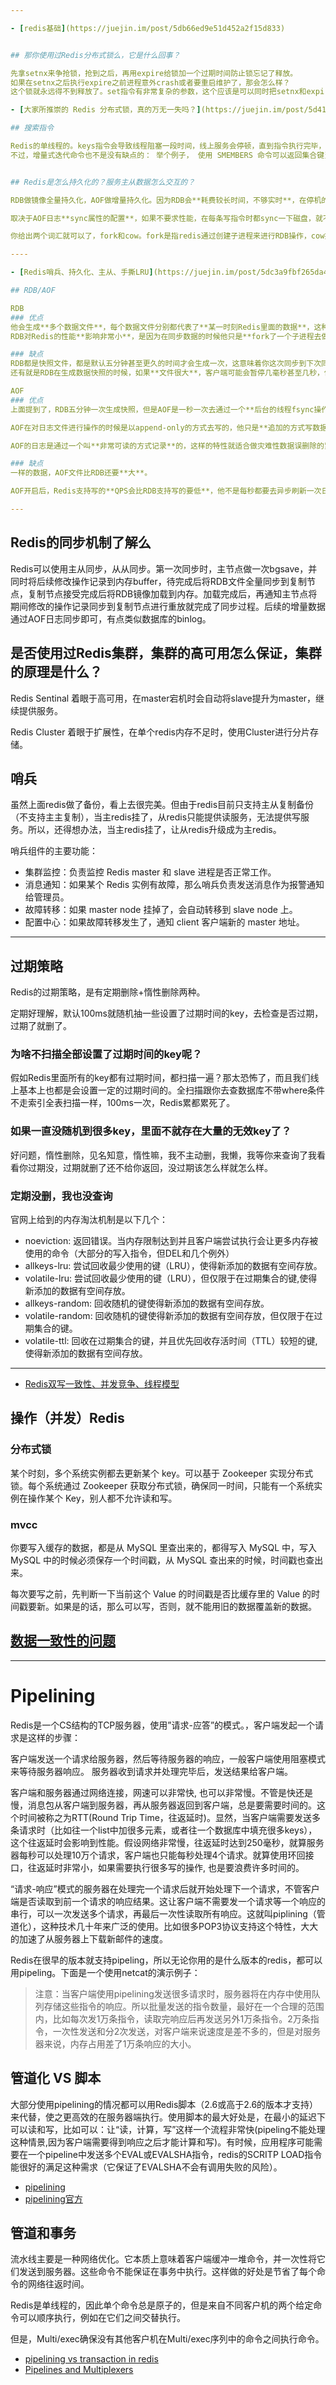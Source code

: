 ```yaml
---

- [redis基础](https://juejin.im/post/5db66ed9e51d452a2f15d833)


## 那你使用过Redis分布式锁么，它是什么回事？

先拿setnx来争抢锁，抢到之后，再用expire给锁加一个过期时间防止锁忘记了释放。
如果在setnx之后执行expire之前进程意外crash或者要重启维护了，那会怎么样？ 
这个锁就永远得不到释放了。set指令有非常复杂的参数，这个应该是可以同时把setnx和expire合成一条指令来用的！

- [大家所推崇的 Redis 分布式锁，真的万无一失吗？](https://juejin.im/post/5d41c94bf265da03a715b18f)

## 搜索指令

Redis的单线程的。keys指令会导致线程阻塞一段时间，线上服务会停顿，直到指令执行完毕，服务才能恢复。这个时候可以使用scan指令，scan指令可以无阻塞的提取出指定模式的key列表，但是会有一定的重复概率，在客户端做一次去重就可以了，但是整体所花费的时间会比直接用keys指令长。
不过，增量式迭代命令也不是没有缺点的： 举个例子， 使用 SMEMBERS 命令可以返回集合键当前包含的所有元素， 但是对于 SCAN 这类增量式迭代命令来说， 因为在对键进行增量式迭代的过程中， 键可能会被修改， 所以增量式迭代命令只能对被返回的元素提供有限的保证 。


## Redis是怎么持久化的？服务主从数据怎么交互的？

RDB做镜像全量持久化，AOF做增量持久化。因为RDB会**耗费较长时间，不够实时**，在停机的时候会导致大量丢失数据，所以需要AOF来配合使用。在redis实例重启时，会使用RDB持久化文件**重新构建内存**，再使用AOF**重放近期的操作指令**来实现完整恢复重启之前的状态。

取决于AOF日志**sync属性的配置**，如果不要求性能，在每条写指令时都sync一下磁盘，就不会丢失数据。但是在高性能的要求下每次都sync是不现实的，一般都使用定时sync，比如1s1次，这个时候最多就会丢失1s的数据。

你给出两个词汇就可以了，fork和cow。fork是指redis通过创建子进程来进行RDB操作，cow指的是**copy on write**，**子进程创建后，父子进程共享数据段**，父进程继续提供读写服务，写脏的页面数据会逐渐和子进程分离开来。

----

- [Redis哨兵、持久化、主从、手撕LRU](https://juejin.im/post/5dc3a9fbf265da4d3c072eab)

## RDB/AOF

RDB
### 优点
他会生成**多个数据文件**，每个数据文件分别都代表了**某一时刻Redis里面的数据**，这种方式，有没有觉得很适合做**冷备**，完整的数据运维设置定时任务，定时同步到远端的服务器，比如阿里的云服务，这样一旦线上挂了，你想恢复多少分钟之前的数据，就去远端拷贝一份之前的数据就好了。
RDB对Redis的性能**影响非常小**，是因为在同步数据的时候他只是**fork了一个子进程去做持久化**的，而且他在数据**恢复的时候速度**比AOF来的快。

### 缺点
RDB都是快照文件，都是默认五分钟甚至更久的时间才会生成一次，这意味着你这次同步到下次同步这中间五分钟的数据都很可能全部**丢失**掉。AOF则最多丢一秒的数据，数据完整性上高下立判。
还有就是RDB在生成数据快照的时候，如果**文件很大**，客户端可能会暂停几毫秒甚至几秒，你公司在做秒杀的时候他刚好在这个时候fork了一个子进程去生成一个大快照，哦豁，出大问题。

AOF
### 优点
上面提到了，RDB五分钟一次生成快照，但是AOF是一秒一次去通过一个**后台的线程fsync操作**，那最多丢这一秒的数据。

AOF在对日志文件进行操作的时候是以append-only的方式去写的，他只是**追加的方式写数据**，自然就少了很多磁盘寻址的开销了，写入性能惊人，文件也不容易破损。

AOF的日志是通过一个叫**非常可读的方式记录**的，这样的特性就适合做灾难性数据误删除的紧急恢复了，比如公司的实习生通过flushall清空了所有的数据，只要这个时候后台重写还没发生，你马上拷贝一份AOF日志文件，把最后一条flushall命令删了就完事了。

### 缺点
一样的数据，AOF文件比RDB还要**大**。

AOF开启后，Redis支持写的**QPS会比RDB支持写的要低**，他不是每秒都要去异步刷新一次日志嘛fsync，当然即使这样性能还是很高，我记得ElasticSearch也是这样的，异步刷新缓存区的数据去持久化

---
```


## Redis的同步机制了解么

Redis可以使用主从同步，从从同步。第一次同步时，主节点做一次bgsave，并同时将后续修改操作记录到内存buffer，待完成后将RDB文件全量同步到复制节点，复制节点接受完成后将RDB镜像加载到内存。加载完成后，再通知主节点将期间修改的操作记录同步到复制节点进行重放就完成了同步过程。后续的增量数据通过AOF日志同步即可，有点类似数据库的binlog。

## 是否使用过Redis集群，集群的高可用怎么保证，集群的原理是什么？ 

Redis Sentinal 着眼于高可用，在master宕机时会自动将slave提升为master，继续提供服务。

Redis Cluster 着眼于扩展性，在单个redis内存不足时，使用Cluster进行分片存储。

## 哨兵

虽然上面redis做了备份，看上去很完美。但由于redis目前只支持主从复制备份（不支持主主复制），当主redis挂了，从redis只能提供读服务，无法提供写服务。所以，还得想办法，当主redis挂了，让从redis升级成为主redis。

哨兵组件的主要功能：

- 集群监控：负责监控 Redis master 和 slave 进程是否正常工作。
- 消息通知：如果某个 Redis 实例有故障，那么哨兵负责发送消息作为报警通知给管理员。
- 故障转移：如果 master node 挂掉了，会自动转移到 slave node 上。
- 配置中心：如果故障转移发生了，通知 client 客户端新的 master 地址。

---

## 过期策略

Redis的过期策略，是有定期删除+惰性删除两种。

定期好理解，默认100ms就随机抽一些设置了过期时间的key，去检查是否过期，过期了就删了。

### 为啥不扫描全部设置了过期时间的key呢？ 

假如Redis里面所有的key都有过期时间，都扫描一遍？那太恐怖了，而且我们线上基本上也都是会设置一定的过期时间的。全扫描跟你去查数据库不带where条件不走索引全表扫描一样，100ms一次，Redis累都累死了。

### 如果一直没随机到很多key，里面不就存在大量的无效key了？ 

好问题，惰性删除，见名知意，惰性嘛，我不主动删，我懒，我等你来查询了我看看你过期没，过期就删了还不给你返回，没过期该怎么样就怎么样。

### 定期没删，我也没查询

官网上给到的内存淘汰机制是以下几个：

- noeviction: 返回错误。当内存限制达到并且客户端尝试执行会让更多内存被使用的命令（大部分的写入指令，但DEL和几个例外）
- allkeys-lru: 尝试回收最少使用的键（LRU），使得新添加的数据有空间存放。
- volatile-lru: 尝试回收最少使用的键（LRU），但仅限于在过期集合的键,使得新添加的数据有空间存放。
- allkeys-random: 回收随机的键使得新添加的数据有空间存放。
- volatile-random: 回收随机的键使得新添加的数据有空间存放，但仅限于在过期集合的键。
- volatile-ttl: 回收在过期集合的键，并且优先回收存活时间（TTL）较短的键,使得新添加的数据有空间存放。

---

- [Redis双写一致性、并发竞争、线程模型](https://juejin.im/post/5dc850b4e51d452c2308ee27)

## 操作（并发）Redis

### 分布式锁

某个时刻，多个系统实例都去更新某个 key。可以基于 Zookeeper 实现分布式锁。每个系统通过 Zookeeper 获取分布式锁，确保同一时间，只能有一个系统实例在操作某个 Key，别人都不允许读和写。

### mvcc
你要写入缓存的数据，都是从 MySQL 里查出来的，都得写入 MySQL 中，写入 MySQL 中的时候必须保存一个时间戳，从 MySQL 查出来的时候，时间戳也查出来。

每次要写之前，先判断一下当前这个 Value 的时间戳是否比缓存里的 Value 的时间戳要新。如果是的话，那么可以写，否则，就不能用旧的数据覆盖新的数据。

## [数据一致性的问题](../web/缓存.md)


---
# Pipelining

Redis是一个CS结构的TCP服务器，使用”请求-应答”的模式。，客户端发起一个请求是这样的步骤：

客户端发送一个请求给服务器，然后等待服务器的响应，一般客户端使用阻塞模式来等待服务器响应。
服务器收到请求并处理完毕后，发送结果给客户端。


客户端和服务器通过网络连接，网速可以非常快, 也可以非常慢。不管是快还是慢，消息包从客户端到服务器，再从服务器返回到客户端，总是要需要时间的。这个时间被称之为RTT(Round Trip Time，往返延时)。显然，当客户端需要发送多条请求时（比如往一个list中加很多元素，或者往一个数据库中填充很多keys），这个往返延时会影响到性能。假设网络非常慢，往返延时达到250毫秒，就算服务器每秒可以处理10万个请求，客户端也只能每秒处理4个请求。就算使用环回接口，往返延时非常小，如果需要执行很多写的操作, 也是要浪费许多时间的。

“请求-响应”模式的服务器在处理完一个请求后就开始处理下一个请求，不管客户端是否读取到前一个请求的响应结果。这让客户端不需要发一个请求等一个响应的串行，可以一次发送多个请求，再最后一次性读取所有响应。这就叫piplining（管道化），这种技术几十年来广泛的使用。比如很多POP3协议支持这个特性，大大的加速了从服务器上下载新邮件的速度。

Redis在很早的版本就支持pipeling，所以无论你用的是什么版本的redis，都可以用pipeling。下面是一个使用netcat的演示例子：

> 注意：当客户端使用pipelining发送很多请求时，服务器将在内存中使用队列存储这些指令的响应。所以批量发送的指令数量，最好在一个合理的范围内，比如每次发1万条指令，读取完响应后再发送另外1万条指令。2万条指令，一次性发送和分2次发送，对客户端来说速度是差不多的，但是对服务器来说，内存占用差了1万条响应的大小。


## 管道化 VS 脚本

大部分使用pipelining的情况都可以用Redis脚本（2.6或高于2.6的版本才支持）来代替，使之更高效的在服务器端执行。使用脚本的最大好处是，在最小的延迟下可以读和写，比如可以：让“读，计算，写”这样一个流程非常快(pipeling不能处理这种情景,因为客户端需要得到响应之后才能计算和写)。有时候，应用程序可能需要在一个pipeline中发送多个EVAL或EVALSHA指令，redis的SCRITP LOAD指令能很好的满足这种需求（它保证了EVALSHA不会有调用失败的风险）。

- [pipelining](https://ifeve.com/redis-pipelining/)
- [pipelining官方](https://github.com/antirez/redis-doc/blob/master/topics/pipelining.md)

## 管道和事务

流水线主要是一种网络优化。它本质上意味着客户端缓冲一堆命令，并一次性将它们发送到服务器。这些命令不能保证在事务中执行。这样做的好处是节省了每个命令的网络往返时间。

Redis是单线程的，因此单个命令总是原子的，但是来自不同客户机的两个给定命令可以顺序执行，例如在它们之间交替执行。

但是，Multi/exec确保没有其他客户机在Multi/exec序列中的命令之间执行命令。

- [pipelining vs transaction in redis](https://stackoverflow.com/a/29337358)
- [Pipelines and Multiplexers](https://stackexchange.github.io/StackExchange.Redis/PipelinesMultiplexers.html)
